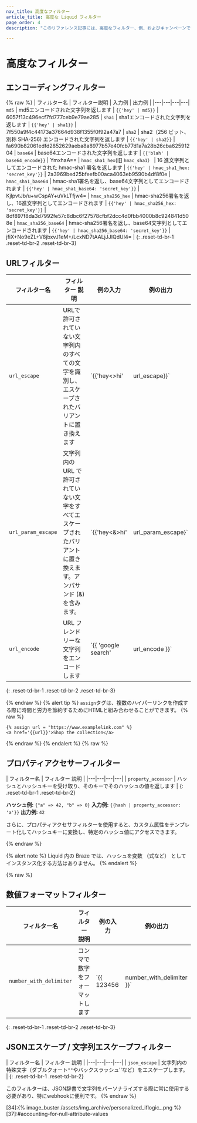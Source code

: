 ```yaml
---
nav_title: 高度なフィルター
article_title: 高度な Liquid フィルター
page_order: 4
description: "このリファレンス記事には、高度なフィルター、例、およびキャンペーンでの使用方法が一覧表示されています。"

---
```


# 高度なフィルター

## エンコーディングフィルター

{% raw %}
| フィルター名 | フィルター説明 | 入力例 | 出力例 |
\|---|---|---|---|
`md5` | md5エンコードされた文字列を返します | `{{'hey' | md5}}` | 6057f13c496ecf7fd777ceb9e79ae285 |
`sha1` | sha1エンコードされた文字列を返します | `{{'hey' | sha1}}` | 7f550a9f4c44173a37664d938f1355f0f92a47a7 |
`sha2` | sha2（256 ビット、別称 SHA-256) エンコードされた文字列を返します | `{{'hey' | sha2}}` | fa690b82061edfd2852629aeba8a8977b57e40fcb77d1a7a28b26cba62591204 |
`base64` | base64エンコードされた文字列を返します | `{{'blah' | base64_encode}}` | YmxhaA== |
`hmac_sha1_hex`(旧 `hmac_sha1`） | 16 進文字列としてエンコードされた hmac-sha1 署名を返します | `{{'hey' | hmac_sha1_hex: 'secret_key'}}` | 2a3969bed25bfeefb00aca4063eb9590b4df8f0e |
`hmac_sha1_base64` | hmac-sha1署名を返し、base64文字列としてエンコードされます | `{{'hey' | hmac_sha1_base64: 'secret_key'}}` | KjlpvtJb/u+wCspAY+uVkLTfjw4= |
`hmac_sha256_hex` | hmac-sha256署名を返し、16進文字列としてエンコードされます | `{{'hey' | hmac_sha256_hex: 'secret_key'}}` | 8df897f8da3d7992fe57c8dbc6f27578cfbf2dcc4d0fbb4000b8c924841d508e |
`hmac_sha256_base64` | hmac-sha256署名を返し、base64文字列としてエンコードされます | `{{'hey' | hmac_sha256_base64: 'secret_key'}}` | jfiX+No9eZL+V8jbxvJ1eM+/LcxND7tAALjJJIQdUI4= |
{: .reset-td-br-1 .reset-td-br-2 .reset-td-br-3}

## URLフィルター

| フィルター名 | フィルター 説明 | 例の入力 | 例の出力 |
|---|---|---|---|
| `url_escape` | URLで許可されていない文字列内のすべての文字を識別し、エスケープされたバリアントに置き換えます | `{{'hey<>hi' | url_escape}}` | hey%3C%3Ehi |
| `url_param_escape` | 文字列内の URL で許可されていない文字をすべてエスケープされたバリアントに置き換えます。アンパサンド (&) を含みます。 | `{{'hey<&>hi' | url_param_escape}` | hey%3C%26%3Ehi |
| `url_encode` | URL フレンドリーな文字列をエンコードします | `{{ 'google search' | url_encode }}` | google+search |
{: .reset-td-br-1 .reset-td-br-2 .reset-td-br-3}

{% endraw %}
{% alert tip %}
`assign`タグは、複数のハイパーリンクを作成する際に時間と労力を節約するためにHTMLと組み合わせることができます。
{% raw %}
```
{% assign url = "https://www.examplelink.com" %}
<a href='{{url}}'>Shop the collection</a>
```
{% endraw %}
{% endalert %}
{% raw %}

## プロパティアクセサーフィルター

| フィルター名 | フィルター 説明 |
|---|---|---|---|
| `property_accessor` | ハッシュとハッシュキーを受け取り、そのキーでそのハッシュの値を返します |
{: .reset-td-br-1 .reset-td-br-2}

**ハッシュ例:** `{"a" => 42, "b" => 0}`
**入力例:** `{{hash | property_accessor: 'a'}}`
**出力例:** `42`

さらに、プロパティアクセサフィルターを使用すると、カスタム属性をテンプレート化してハッシュキーに変換し、特定のハッシュ値にアクセスできます。

{% endraw %}

{% alert note %}
Liquid 内の Braze では、ハッシュを変数 （式など） としてインスタンス化する方法はありません。
{% endalert %}

{% raw %}

## 数値フォーマットフィルター

| フィルター名 | フィルター 説明 | 例の入力 | 例の出力 |
|---|---|---|---|
| `number_with_delimiter` | コンマで数字をフォーマットします | `{{ 123456 | number_with_delimiter }}` | 123,456 |
{: .reset-td-br-1 .reset-td-br-2 .reset-td-br-3}

## JSONエスケープ / 文字列エスケープフィルター

| フィルター名 | フィルター 説明 |
|---|---|---|---|
| `json_escape` | 文字列内の特殊文字（ダブルクォート`""`やバックスラッシュ''など）をエスケープします。 |
{: .reset-td-br-1 .reset-td-br-2}

このフィルターは、JSON辞書で文字列をパーソナライズする際に常に使用する必要があり、特にwebhookに便利です。
{% endraw %}


[31]:https://docs.shopify.com/themes/liquid/tags/variable-tags
[32]:https://docs.shopify.com/themes/liquid/tags/iteration-tags
[34]:{% image_buster /assets/img_archive/personalized_iflogic_.png %}
[37]:\#accounting-for-null-attribute-values
